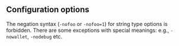 Configuration options
---------------------

The negation syntax (`-nofoo` or `-nofoo=1`) for string type options is forbidden.
There are some exceptions with special meanings: e.g., `-nowallet`, `-nodebug` etc.
